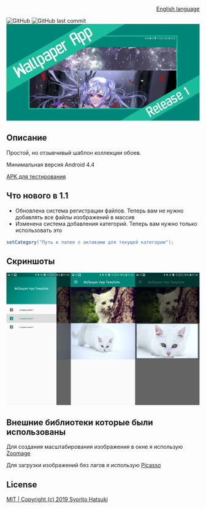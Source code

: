 <a href="https://github.com/syorito-hatsuki/WallpaperAppTemplate/blob/master/README.md"><p align="right">English language</p></a>

![GitHub](https://img.shields.io/github/license/syorito-hatsuki/WallpaperAppTemplate.svg?label=Wallpaper%20App%20Template)
![GitHub last commit](https://img.shields.io/github/last-commit/syorito-hatsuki/WallpaperAppTemplate.svg)
<img src="https://github.com/syorito-hatsuki/WallpaperAppTemplate/blob/master/banner.jpg?raw=true"/>

## Описание
Простой, но отзывчивый шаблон коллекции обоев.

Минимальная версия Android 4.4

[APK для тестирования](https://github.com/syorito-hatsuki/WallpaperAppTemplate/blob/master/app-debug.apk?raw=true)


## Что нового в 1.1
- Обновлена система регистрации файлов. Теперь вам не нужно добавлять все файлы изображений в массив
- Изменена система добавления категорий. Теперь вам нужно только использовать это
```java
setCategory("Путь к папке с активами для текущей категории");
```

## Скриншоты
<img src="https://github.com/syorito-hatsuki/WallpaperAppTemplate/blob/master/Preview.png?raw=true"/>

## Внешние библиотеки которые были использованы

Для создания масштабирования изображения в окне я использую [Zoomage](http://jsibbold.github.io/zoomage/)

Для загрузки изображений без лагов я использую [Picasso](http://square.github.io/picasso/)

## License
[MIT | Copyright (c) 2019 Syorito Hatsuki](https://github.com/syorito-hatsuki/WallpaperAppTemplate/blob/master/LICENSE)

